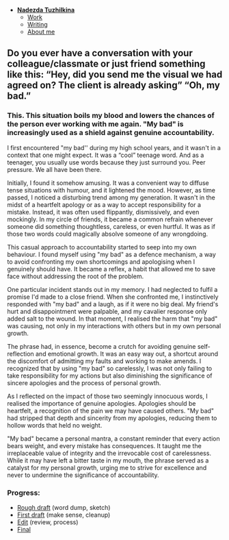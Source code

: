 - [**Nadezda Tuzhilkina**](./)
    - [Work](english-for-designers/02-first-impression/index.html)
    - [Writing](https://nadatuzh.github.io/english-for-designers/01-one-word/my-bad-final.html)
    - [About me](https://stolgeth.github.io/english-for-designers/about-me.html)

## Do you ever have a conversation with your colleague/classmate or just friend something like this: “Hey, did you send me the visual we had agreed on? The client is already asking” “Oh, my bad.” 

### This. This situation boils my blood and lowers the chances of the person ever working with me again. "My bad" is increasingly used as a shield against genuine accountability. 

I first encountered "my bad'' during my high school years, and it wasn't in a context that one might expect. It was a “cool” teenage word. And as a teenager, you usually use words because they just surround you. Peer pressure. We all have been there. 

Initially, I found it somehow amusing. It was a convenient way to diffuse tense situations with humour, and it lightened the mood. However, as time passed, I noticed a disturbing trend among my generation. 
It wasn't in the midst of a heartfelt apology or as a way to accept responsibility for a mistake. Instead, it was often used flippantly, dismissively, and even mockingly. In my circle of friends, it became a common refrain whenever someone did something thoughtless, careless, or even hurtful. It was as if those two words could magically absolve someone of any wrongdoing.

This casual approach to accountability started to seep into my own behaviour. I found myself using "my bad" as a defence mechanism, a way to avoid confronting my own shortcomings and apologising when I genuinely should have. It became a reflex, a habit that allowed me to save face without addressing the root of the problem.

One particular incident stands out in my memory. I had neglected to fulfil a promise I'd made to a close friend. When she confronted me, I instinctively responded with "my bad" and a laugh, as if it were no big deal. My friend's hurt and disappointment were palpable, and my cavalier response only added salt to the wound. In that moment, I realised the harm that "my bad" was causing, not only in my interactions with others but in my own personal growth. 

The phrase had, in essence, become a crutch for avoiding genuine self-reflection and emotional growth. It was an easy way out, a shortcut around the discomfort of admitting my faults and working to make amends. I recognized that by using "my bad" so carelessly, I was not only failing to take responsibility for my actions but also diminishing the significance of sincere apologies and the process of personal growth.

As I reflected on the impact of those two seemingly innocuous words, I realised the importance of genuine apologies. Apologies should be heartfelt, a recognition of the pain we may have caused others. "My bad" had stripped that depth and sincerity from my apologies, reducing them to hollow words that held no weight.

"My bad" became a personal mantra, a constant reminder that every action bears weight, and every mistake has consequences. It taught me the irreplaceable value of integrity and the irrevocable cost of carelessness. While it may have left a bitter taste in my mouth, the phrase served as a catalyst for my personal growth, urging me to strive for excellence and never to undermine the significance of accountability.



### Progress:
- [Rough draft](https://nadatuzh.github.io/english-for-designers/01-one-word/rough-draft.html) (word dump, sketch)
- [First draft](https://nadatuzh.github.io/english-for-designers/01-one-word/first-draft.html) (make sense, cleanup)
- [Edit](https://nadatuzh.github.io/english-for-designers/01-one-word/index.html) (review, process)
- [Final](https://nadatuzh.github.io/english-for-designers/01-one-word/my-bad-final.html)
